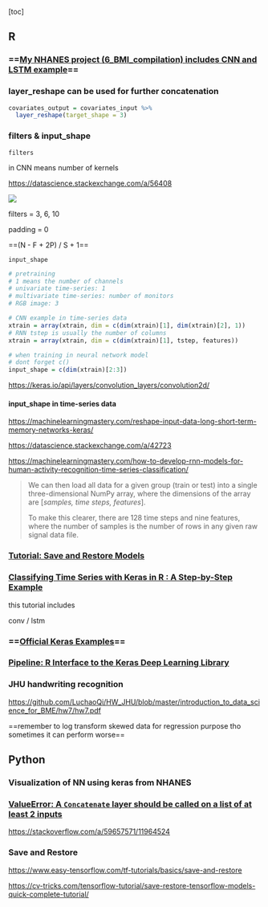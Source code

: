 [toc]





## R

### ==[My NHANES project (6_BMI_compilation) includes CNN and LSTM example](https://github.com/LuchaoQi/NHANES/blob/master/6_BMI_compilation.Rmd)== 



### layer_reshape can be used for further concatenation



```R
covariates_output = covariates_input %>%
  layer_reshape(target_shape = 3)
```





### filters & input_shape



`filters` 

in CNN means number of kernels

https://datascience.stackexchange.com/a/56408

![](https://i.loli.net/2020/06/03/XfZ4lcFxWjD8Kph.png)

filters = 3, 6, 10

padding = 0

==(N - F + 2P) / S + 1==



`input_shape` 

```R
# pretraining
# 1 means the number of channels
# univariate time-series: 1
# multivariate time-series: number of monitors
# RGB image: 3

# CNN example in time-series data
xtrain = array(xtrain, dim = c(dim(xtrain)[1], dim(xtrain)[2], 1))
# RNN tstep is usually the number of columns
xtrain = array(xtrain, dim = c(dim(xtrain)[1], tstep, features))

# when training in neural network model
# dont forget c()
input_shape = c(dim(xtrain)[2:3])
```

https://keras.io/api/layers/convolution_layers/convolution2d/



#### input_shape in time-series data



https://machinelearningmastery.com/reshape-input-data-long-short-term-memory-networks-keras/

https://datascience.stackexchange.com/a/42723

https://machinelearningmastery.com/how-to-develop-rnn-models-for-human-activity-recognition-time-series-classification/

> We can then load all data for a given group (train or test) into a single three-dimensional NumPy array, where the dimensions of the array are [*samples, time steps, features*].
>
> To make this clearer, there are 128 time steps and nine features, where the number of samples is the number of rows in any given raw signal data file.







### [Tutorial: Save and Restore Models](https://tensorflow.rstudio.com/tutorials/beginners/basic-ml/tutorial_save_and_restore/)





### [Classifying Time Series with Keras in R : A Step-by-Step Example](https://letyourmoneygrow.com/2018/05/27/classifying-time-series-with-keras-in-r-a-step-by-step-example/)

this tutorial includes

conv / lstm



### ==[Official Keras Examples](https://keras.rstudio.com/articles/examples/index.html)==





### [Pipeline: R Interface to the Keras Deep Learning Library](https://cran.r-project.org/web/packages/kerasR/vignettes/introduction.html)





### JHU handwriting recognition

https://github.com/LuchaoQi/HW_JHU/blob/master/introduction_to_data_science_for_BME/hw7/hw7.pdf



==remember to log transform skewed data for regression purpose tho sometimes it can perform worse== 







## Python







### Visualization of NN using keras from NHANES

<script src="https://gist.github.com/LuchaoQi/749d970e12c7c5abd388c9706fe5c78c.js"></script>



### [ValueError: A `Concatenate` layer should be called on a list of at least 2 inputs](https://stackoverflow.com/questions/59639633/valueerror-a-concatenate-layer-should-be-called-on-a-list-of-at-least-2-input)

https://stackoverflow.com/a/59657571/11964524





### Save and Restore

https://www.easy-tensorflow.com/tf-tutorials/basics/save-and-restore

https://cv-tricks.com/tensorflow-tutorial/save-restore-tensorflow-models-quick-complete-tutorial/

